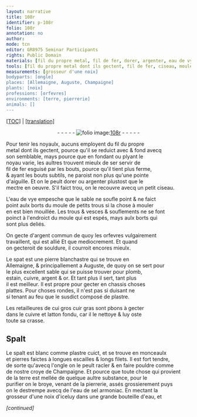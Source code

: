 ```yaml
---
layout: narrative
title: 108r
identifier: p-108r
folio: 108r
annotation: no
author:
mode: tcn
editor: GR8975 Seminar Participants
rights: Public Domain
materials: [fil du propre metal, fil de fer, dorer, argenter, eau de vye, argent commun, souldure, spat, pierre blanchastre, plomb, estain, cuivre, argent, or, plastre, cuir gras, cuivre et latton fondu, crasse, Spalt, spalt, plastre cuict, pierres, croye de Champaigne, eau de sel armoniac, eau]
tools: [fil du propre metal dont ils gectent, fil de fer, ciseau, moule, ongle, bouteille]
measurements: [grosseur d'une noix]
bodyparts: [ongle]
places: [Allemaigne, Auguste, Champaigne]
plants: [noix]
professions: [orfevres]
environments: [terre, pierrerie]
animals: []
---
```


 <p><a href="{{ site.baseurl }}/normalized/">[TOC]</a> | <a href="{{ site.baseurl }}/texts/p-108r_tl/" target="_blank">[translation]</a></p><div class="folio" align="center">- - - - - <a href="http://gallica.bnf.fr/ark:/12148/btv1b10500001g/f221.image" target="_blank"><img src="https://cu-mkp.github.io/2017-workshop-edition/assets/photo-icon.png" alt="folio image: " style="display:inline-block; margin-bottom:-3px;"/>108r</a> - - - - - </div>  
  
Pour tenir les noyaulx, aucuns employent du <span class="tl"><span class="m">fil du propre<br/> metal</span> dont ils gectent</span>, pource qu'il se reduict <span class="del">avec</span> & fond avecq<br/> son semblable, mays pource que en fondant ou plyant le<br/> noyau varie, les aultres trouvent mieulx de se<span class="del">r</span> servir de<br/> <span class="tl"><span class="m">fil de fer</span></span> esguisé par les bouts, pource qu'il tient plus ferme,<br/> & ayant les bouts subtils, ne paroist non plus qu'une pointe<br/> d'aiguille. Et on le peult <span class="m">dorer</span> ou <span class="m">argenter</span> plustost que le<br/> mectre en oeuvre. S'il faict trou, on le recouvre avecq un petit <span class="tl">ciseau</span>.
 
L'<span class="m">eau de vye</span> empesche que le sable ne soufle point & ne faict<br/> point aulx borts du <span class="tl">moule</span> de petits trous si la chose à mouler<br/> en est bien mouillée. Les trous & vesces & souflements ne se font<br/> poinct à l'endroict du <span class="tl">moule</span> qui est espés, mays aulx borts qui<br/> sont plus deliés.
 
On gecte d'<span class="m">argent commun</span> de quoy les <span class="pro">orfevres</span> vulgairem<span class="exp">ent</span><br/> travaillent, qui est allié <span class="del">Et que</span> mediocrem<span class="exp">ent</span>. Et quand<br/> on gecteroit de <span class="m">souldure</span>, il courroit encores mieulx.
 
Le <span class="m">spat</span> est une <span class="m">pierre blanchastre</span> qui se trouve en<br/> <span class="pl">Allemaigne</span>, & principallem<span class="exp">ent</span> a <span class="pl">Auguste</span>, de quoy on se sert pour<br/> le plus excellent sable qui se puisse trouver pour <span class="m">plomb</span>,<br/> <span class="m">estain</span>, <span class="m">cuivre</span>, <span class="m">argent</span> & <span class="m">or</span>. Et tant plus il sert, tant plus<br/> il est meilleur. Il est propre pour gecter en chassis choses<br/> plattes. Pour choses rondes, il n'est pas si duisant ne<br/> si tenant au feu que le susdict composé de <span class="m">plastre</span>.
 
Les retailleures de <span class="del">cui</span> gros <span class="m">cuir gras</span> sont <span class="del">p</span><span class="add">b</span>ons à gecter<br/> dans le <span class="m">cuivre et latton fondu</span>, car il le nettoye & luy oste<br/> toute sa <span class="m">crasse</span>.
 
 
  

## <span class="m">Spalt</span>

 
Le <span class="m">spalt</span> est blanc comme <span class="m">plastre cuict</span>, et se trouve en monceaulx<br/> et <span class="m">pierres</span> faictes à longues escailles & longs filets. Il est fort tendre,<br/> de sorte qu'avecq l'<span class="tl"><span class="bp">ongle</span></span> on le peult racler & en faire pouldre c<span class="exp">omm</span>e<br/> de n<span class="exp">ost</span>re <span class="m">croye de <span class="pl">Champaigne</span></span>. Et pource que toute chose qui provient<br/> de la <span class="env">terre</span> est mellée de quelque aultre substance, pour le<br/> purifier on le broye, venant de la <span class="env">pierrerie</span>, assés grossierem<span class="exp">ent</span> puys<br/> on le destrempe avecq de l'<span class="m">eau de sel armoniac</span>. En mecta<span class="exp">n</span>t la<br/> <span class="ms">grosseur d'une <span class="pa">noix</span></span> d'iceluy dans une grande <span class="tl">bouteille</span> d'<span class="m">eau</span>, et
 
*[continued]*
 
 